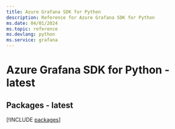 ```yaml
---
title: Azure Grafana SDK for Python
description: Reference for Azure Grafana SDK for Python
ms.date: 04/01/2024
ms.topic: reference
ms.devlang: python
ms.service: grafana
---
```

# Azure Grafana SDK for Python - latest
## Packages - latest
[!INCLUDE [packages](grafana-index.md)]